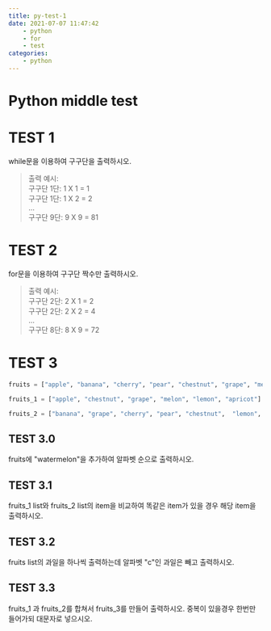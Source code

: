 ```yaml
---
title: py-test-1
date: 2021-07-07 11:47:42
    - python 
    - for
    - test
categories: 
    - python
---
```


# Python middle test

# TEST 1
while문을 이용하여 구구단을 출력하시오. 
> 출력 예시:        
> 구구단 1단: 1 X 1 = 1     
> 구구단 1단: 1 X 2 = 2     
> ...   
> 구구단 9단: 9 X 9 = 81  

# TEST 2 
for문을 이용하여 구구단 짝수만 출력하시오. 
> 출력 예시:        
> 구구단 2단: 2 X 1 = 2     
> 구구단 2단: 2 X 2 = 4     
> ...   
> 구구단 8단: 8 X 9 = 72  

# TEST 3
``` python
fruits = ["apple", "banana", "cherry", "pear", "chestnut", "grape", "melon", "lemon"," citron", "apricot"]

fruits_1 = ["apple", "chestnut", "grape", "melon", "lemon", "apricot"]

fruits_2 = ["banana", "grape", "cherry", "pear", "chestnut",  "lemon", "citron"]
```
## TEST 3.0
fruits에 "watermelon"을 추가하여 알파벳 순으로 출력하시오.

## TEST 3.1
fruits_1 list와 fruits_2 list의 item을 비교하여 똑같은 item가 있을 경우 해당 item을 출력하시오.

## TEST 3.2
fruits list의 과일을 하나씩 출력하는데 알파벳 "c"인 과일은 빼고 출력하시오.

## TEST 3.3
fruits_1 과 fruits_2를 합쳐서 fruits_3를 만들어 출력하시오. 중복이 있을경우 한번만 들어가되 대문자로 넣으시오. 